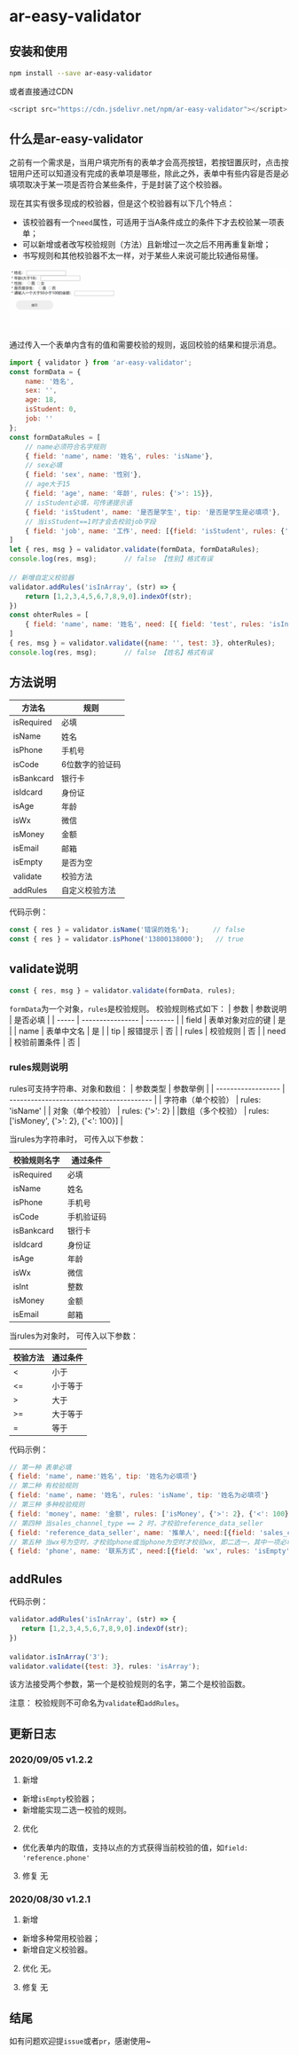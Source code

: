 # ar-easy-validator

## 安装和使用

```bash
npm install --save ar-easy-validator
```

或者直接通过CDN

```js
<script src="https://cdn.jsdelivr.net/npm/ar-easy-validator"></script>
```

## 什么是ar-easy-validator
之前有一个需求是，当用户填完所有的表单才会高亮按钮，若按钮置灰时，点击按钮用户还可以知道没有完成的表单项是哪些，除此之外，表单中有些内容是否是必填项取决于某一项是否符合某些条件，于是封装了这个校验器。

现在其实有很多现成的校验器，但是这个校验器有以下几个特点：
- 该校验器有一个`need`属性，可适用于当A条件成立的条件下才去校验某一项表单；
- 可以新增或者改写校验规则（方法）且新增过一次之后不用再重复新增；
- 书写规则和其他校验器不太一样，对于某些人来说可能比较通俗易懂。

![demo](https://github.com/Middletwo-Kid/ar-easy-validator/blob/master/public/demo.gif)

通过传入一个表单内含有的值和需要校验的规则，返回校验的结果和提示消息。

```js
import { validator } from 'ar-easy-validator';
const formData = {
    name: '姓名',
    sex: '',
    age: 18,
    isStudent: 0,
    job: ''
};
const formDataRules = [
    // name必须符合名字规则
    { field: 'name', name: '姓名', rules: 'isName'},
    // sex必填
    { field: 'sex', name: '性别'},
    // age大于15
    { field: 'age', name: '年龄', rules: {'>': 15}},
    // isStudent必填，可传递提示语
    { field: 'isStudent', name: '是否是学生', tip: '是否是学生是必填项'},
    // 当isStudent==1时才会去校验job字段
    { field: 'job', name: '工作', need: [{field: 'isStudent', rules: {'==': 0}}]}
]
let { res, msg } = validator.validate(formData, formDataRules);
console.log(res, msg);       // false 【性别】格式有误

// 新增自定义校验器
validator.addRules('isInArray', (str) => {
    return [1,2,3,4,5,6,7,8,9,0].indexOf(str);
})
const ohterRules = [
    { field: 'name', name: '姓名', need: [{ field: 'test', rules: 'isInArray'}]}
]
{ res, msg } = validator.validate({name: '', test: 3}, ohterRules);
console.log(res, msg);       // false 【姓名】格式有误
```

## 方法说明

| 方法名     | 规则            |
| ---------- | --------------- |
| isRequired | 必填            |
| isName     | 姓名            |
| isPhone    | 手机号          |
| isCode     | 6位数字的验证码 |
| isBankcard | 银行卡          |
| isIdcard   | 身份证          |
| isAge      | 年龄            |
| isWx       | 微信            |
| isMoney    | 金额            |
| isEmail    | 邮箱            |
| isEmpty    | 是否为空         |
| validate   | 校验方法        |
| addRules   | 自定义校验方法        |

代码示例：
```js
const { res } = validator.isName('错误的姓名');      // false
const { res } = validator.isPhone('13800138000');   // true
```

## validate说明

```js
const { res, msg } = validator.validate(formData, rules);
```
`formData`为一个对象，`rules`是校验规则。 校验规则格式如下：
| 参数  | 参数说明         | 是否必填 |
| ----- | ---------------- | -------- |
| field | 表单对象对应的键 | 是       |
| name  | 表单中文名       | 是       |
| tip   | 报错提示         | 否       |
| rules | 校验规则         | 否       |
| need  | 校验前置条件     | 否       |

### rules规则说明

rules可支持字符串、对象和数组：
| 参数类型           | 参数举例                                 |
| ------------------ | ---------------------------------------- |
| 字符串（单个校验） | rules: 'isName'                          |
| 对象（单个校验）   | rules: {'>': 2}                          |
|数组（多个校验）   | rules: ['isMoney', {'>': 2}, {'<': 100}] |

当rules为字符串时， 可传入以下参数：

| 校验规则名字 | 通过条件   |
| ------------ | ---------- |
| isRequired   | 必填       |
| isName       | 姓名       |
| isPhone      | 手机号     |
| isCode       | 手机验证码 |
| isBankcard   | 银行卡     |
| isIdcard     | 身份证     |
| isAge        | 年龄       |
| isWx         | 微信       |
| isInt        | 整数       |
| isMoney      | 金额       |
| isEmail      | 邮箱       |

当rules为对象时， 可传入以下参数：

| 校验方法 | 通过条件 |
| -------- | -------- |
| <        | 小于     |
| <=       | 小于等于 |
| >        | 大于     |
| >=       | 大于等于 |
| =        | 等于     |

代码示例：
```js
// 第一种 表单必填
{ field: 'name', name:'姓名', tip: '姓名为必填项'}
// 第二种 有校验规则
{ field: 'name', name: '姓名', rules: 'isName', tip: '姓名为必填项'}
// 第三种 多种校验规则
{ field: 'money', name: '金额', rules: ['isMoney', {'>': 2}, {'<': 100}], tip: '金额不能为空，且必须大于2小于100'}
// 第四种 当sales_channel_type == 2 时，才校验reference_data_seller
{ field: 'reference_data_seller', name: '推单人', need:[{field: 'sales_channel_type', rules: {'=': 2}}] },
// 第五种 当wx号为空时，才校验phone或当phone为空时才校验wx, 即二选一，其中一项必填
{ field: 'phone', name: '联系方式', need:[{field: 'wx', rules: 'isEmpty'}] },
```

## addRules

代码示例：

```js
validator.addRules('isInArray', (str) => {
   return [1,2,3,4,5,6,7,8,9,0].indexOf(str);
})

validator.isInArray('3');
validator.validate({test: 3}, rules: 'isArray');
```

该方法接受两个参数，第一个是校验规则的名字，第二个是校验函数。

注意： 校验规则不可命名为`validate`和`addRules`。

## 更新日志

### 2020/09/05 v1.2.2
1. 新增
- 新增`isEmpty`校验器；
- 新增能实现二选一校验的规则。

2. 优化
- 优化表单内的取值，支持以点的方式获得当前校验的值，如`field: 'reference.phone'`

3. 修复
无

### 2020/08/30 v1.2.1
1. 新增
- 新增多种常用校验器；
- 新增自定义校验器。

2. 优化
无。

3. 修复
无

## 结尾

如有问题欢迎提`issue`或者`pr`，感谢使用~
